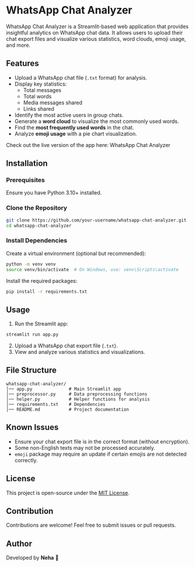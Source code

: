 # WhatsApp Chat Analyzer

WhatsApp Chat Analyzer is a Streamlit-based web application that provides insightful analytics on WhatsApp chat data. It allows users to upload their chat export files and visualize various statistics, word clouds, emoji usage, and more.

## Features
- Upload a WhatsApp chat file (`.txt` format) for analysis.
- Display key statistics:
  - Total messages
  - Total words
  - Media messages shared
  - Links shared
- Identify the most active users in group chats.
- Generate a **word cloud** to visualize the most commonly used words.
- Find the **most frequently used words** in the chat.
- Analyze **emoji usage** with a pie chart visualization.

Check out the live version of the app here:
WhatsApp Chat Analyzer

## Installation

### Prerequisites
Ensure you have Python 3.10+ installed.

### Clone the Repository
```sh
git clone https://github.com/your-username/whatsapp-chat-analyzer.git
cd whatsapp-chat-analyzer
```

### Install Dependencies
Create a virtual environment (optional but recommended):
```sh
python -m venv venv
source venv/bin/activate  # On Windows, use: venv\Scripts\activate
```
Install the required packages:
```sh
pip install -r requirements.txt
```

## Usage

1. Run the Streamlit app:
```sh
streamlit run app.py
```
2. Upload a WhatsApp chat export file (`.txt`).
3. View and analyze various statistics and visualizations.

## File Structure
```
whatsapp-chat-analyzer/
│── app.py              # Main Streamlit app
│── preprocessor.py     # Data preprocessing functions
│── helper.py           # Helper functions for analysis
│── requirements.txt    # Dependencies
│── README.md           # Project documentation
```



## Known Issues
- Ensure your chat export file is in the correct format (without encryption).
- Some non-English texts may not be processed accurately.
- `emoji` package may require an update if certain emojis are not detected correctly.

## License
This project is open-source under the [MIT License](LICENSE).

## Contribution
Contributions are welcome! Feel free to submit issues or pull requests.

## Author
Developed by **Neha** 🚀

